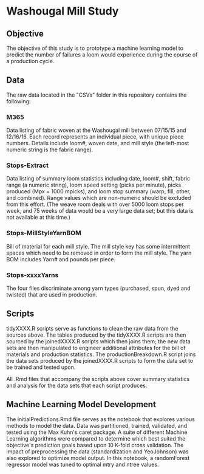 # Washougal Mill Study

## Objective
The objective of this study is to prototype a machine learning model to predict the number of failures a loom would experience 
during the course of a production cycle. 

## Data
The raw data located in the "CSVs" folder in this repository contains the following:

### M365 
Data listing of fabric woven at the Washougal mill between 07/15/15 and 12/16/16. Each record represents an individual piece, with unique 
piece numbers.  Details include loom#, woven date, and mill style (the left-most numeric string is the fabric range).
 
### Stops-Extract
Data listing of summary loom statistics including date, loom#, shift, fabric range (a numeric string), loom speed setting (picks per 
minute), picks produced (Mpx = 1000 mpicks), and loom stop summary (warp, fill, other, and combined).  Range values which 
are non-numeric should be excluded from this effort.  (The weave room deals with over 5000 loom stops per week, and 75 weeks of data 
would be a very large data set; but this data is not available at this time.)

### Stops-MillStyleYarnBOM 
Bill of material for each mill style.  The mill style key has some intermittent spaces which need to be removed in order to 
form the mill style.  The yarn BOM includes Yarn# and pounds per piece.

### Stops-xxxxYarns 
The four files discriminate among yarn types (purchased, spun, dyed and twisted) that are used in production.

## Scripts
tidyXXXX.R scripts serve as functions to clean the raw data from the sources above. The tables produced by the tidyXXXX.R scripts are then 
sourced by the joinedXXXX.R scripts which then joins them; the new data sets are then manipulated to engineer additional attributes for the bill of materials and production statistics. The productionBreakdown.R script joins the data sets produced by the joinedXXXX.R scripts 
to form the data set to be trained and tested upon. 

All .Rmd files that accompany the scripts above cover summary statistics and analysis for the data sets that each script produces. 

## Machine Learning Model Development 
The initialPredictions.Rmd file serves as the notebook that explores various methods to model the data. Data was partitioned, trained, validated, and tested using the Max Kuhn's caret package. A suite of different Machine Learning algorithms were compared to determine which best suited the objective's prediction goals based upon 10 K-fold cross validation. The impact of preprocessing the data (standardization and YeoJohnson) was also explored to optimize model output. In this notebook, a randomForest regressor model was tuned to optimal mtry and ntree values.

